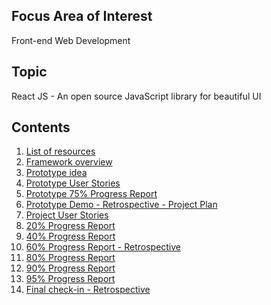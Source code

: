 ## Focus Area of Interest
Front-end Web Development

## Topic
React JS - An open source JavaScript library for beautiful UI

## Contents
1. [List of resources](posts/week-09-10)
2. [Framework overview](posts/week-09-17)
3. [Prototype idea](posts/week-09-17-02)
4. [Prototype User Stories](posts/week-09-24)
5. [Prototype 75% Progress Report](posts/week-10-01)
6. [Prototype Demo - Retrospective - Project Plan](posts/week-10-08)
7. [Project User Stories](posts/week-10-15)
8. [20% Progress Report](posts/week-10-22)
9. [40% Progress Report](posts/week-10-29)
10. [60% Progress Report - Retrospective](posts/week-11-05)
11. [80% Progress Report](posts/week-11-12)
12. [90% Progress Report](posts/week-11-19)
13. [95% Progress Report](posts/week-11-26)
14. [Final check-in - Retrospective](posts/week-12-03)
